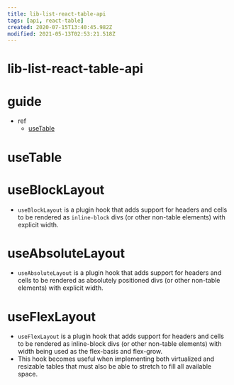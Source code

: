 ```yaml
---
title: lib-list-react-table-api
tags: [api, react-table]
created: 2020-07-15T13:40:45.982Z
modified: 2021-05-13T02:53:21.518Z
---
```


# lib-list-react-table-api

# guide

- ref
  - [useTable](https://react-table.tanstack.com/docs/api/useTable)

# useTable

# useBlockLayout

- `useBlockLayout` is a plugin hook that adds support for headers and cells to be rendered as `inline-block` divs (or other non-table elements) with explicit width. 

# useAbsoluteLayout

- `useAbsoluteLayout` is a plugin hook that adds support for headers and cells to be rendered as absolutely positioned divs (or other non-table elements) with explicit width. 

# useFlexLayout

- `useFlexLayout` is a plugin hook that adds support for headers and cells to be rendered as inline-block divs (or other non-table elements) with width being used as the flex-basis and flex-grow. 
- This hook becomes useful when implementing both virtualized and resizable tables that must also be able to stretch to fill all available space.
